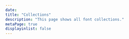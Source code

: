 ```yaml
---
date:
title: "Collections"
description: "This page shows all font collections."
metaPage: true
displayinlist: false
---
```

